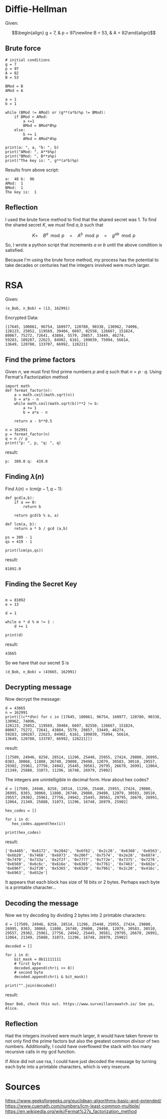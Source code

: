 Diffie-Hellman
==============
Given: 

$$\begin{align} g = 7, & p = 97\newline B = 53, & A = 82\end{align}$$

## Brute force 

```
# initial conditions
g = 7
p = 97
A = 82
B = 53

BMod = B
AMod = A

a = 1
b = 1

while (BMod != AMod) or (g**(a*b)%p != BMod): 
    if BMod > AMod: 
        a +=1
        BMod = BMod*B%p
    else: 
        b += 1
        AMod = AMod*A%p

print(a: ", a, "b: ", b)
print("AMod: ", A**b%p) 
print("BMod: ", B**a%p) 
print("The key is: ", g**(a*b)%p)
```
Results from above script: 
```
a:  48 b:  96
AMod:  1
BMod:  1
The key is:  1
```

## Reflection

I used the brute force method to find that the shared secret was 1. 
To find the shared secret $K$, we must find $a, b$ such that 

$$K =\quad B^a\mod p\quad =\quad A^b\mod p \quad=\quad g^{ab}\mod p$$

So, I wrote a python script that increments $a$ or $b$ until the above condition is satisfied.

Because I'm using the brute force method, my process has the potential to take decades or centuries had the integers involved were much larger. 

RSA
===
Given: 
```
(e_Bob, n_Bob) = (13, 162991)
```
Encrypted Data:
```
[17645, 100861, 96754, 160977, 120780, 90338, 130962, 74096,
128123, 25052, 119569, 39404, 6697, 82550, 126667, 151824,
80067, 75272, 72641, 43884, 5579, 29857, 33449, 46274,
59283, 109287, 22623, 84902, 6161, 109039, 75094, 56614,
13649, 120780, 133707, 66992, 128221]
```

## Find the prime factors

Given $n$, we must first find prime numbers $p$ and $q$ such that $n = p \cdot q$.
Using Fermat's Factorization method
```
import math
def fermat_factor(n):
    a = math.ceil(math.sqrt(n))
    b = a*a - n
    while math.ceil(math.sqrt(b))**2 != b: 
        a += 1
        b = a*a - n

    return a - b**0.5 

n = 162991
p = fermat_factor(n)
q = n // p 
print("p: ", p, "q: ", q)
```

result:
```
p:  389.0 q:  419.0
```

## Finding $\lambda(n)$

Find $\lambda(n) = lcm(p - 1, q - 1)$: 
```
def gcd(a,b): 
    if a == 0: 
        return b

    return gcd(b % a, a)

def lcm(a, b): 
    return a * b / gcd (a,b)

ps = 389 - 1
qs = 419 - 1 

print(lcm(ps,qs))
```

result:
```
81092.0
```

## Finding the Secret Key

```

m = 81092
e = 13

d = 1

while e * d % m != 1 :
    d += 1

print(d)
```

result:
```
43665
```

So we have that our secret S is 
```
(d_Bob, n_Bob) = (43665, 162991)
```

## Decrypting message

Now decrypt the message:
```
d = 43665
n = 162991
print([(c**d%n) for c in [17645, 100861, 96754, 160977, 120780, 90338, 130962, 74096,
128123, 25052, 119569, 39404, 6697, 82550, 126667, 151824,
80067, 75272, 72641, 43884, 5579, 29857, 33449, 46274,
59283, 109287, 22623, 84902, 6161, 109039, 75094, 56614,
13649, 120780, 133707, 66992, 128221]])
```
result: 
```
[17509, 24946, 8258, 28514, 11296, 25448, 25955, 27424, 29800, 26995, 8303, 30068, 11808, 26740, 29808, 29498, 12079, 30583, 30510, 29557, 29302, 25961, 27756, 24942, 25445, 30561, 29795, 26670, 26991, 12064, 21349, 25888, 31073, 11296, 16748, 26979, 25902]
```

The integers are unintelligible in decimal form. How about hex codes? 
```
d = [17509, 24946, 8258, 28514, 11296, 25448, 25955, 27424, 29800, 26995, 8303, 30068, 11808, 26740, 29808, 29498, 12079, 30583, 30510, 29557, 29302, 25961, 27756, 24942, 25445, 30561, 29795, 26670, 26991, 12064, 21349, 25888, 31073, 11296, 16748, 26979, 25902]

hex_codes = []

for i in d: 
   hex_codes.append(hex(i)) 

print(hex_codes)
```
result:
```
['0x4465', '0x6172', '0x2042', '0x6f62', '0x2c20', '0x6368', '0x6563', '0x6b20', '0x7468', '0x6973', '0x206f', '0x7574', '0x2e20', '0x6874', '0x7470', '0x733a', '0x2f2f', '0x7777', '0x772e', '0x7375', '0x7276', '0x6569', '0x6c6c', '0x616e', '0x6365', '0x7761', '0x7463', '0x682e', '0x696f', '0x2f20', '0x5365', '0x6520', '0x7961', '0x2c20', '0x416c', '0x6963', '0x652e']
```
It appears that each block has size of 16 bits or 2 bytes. Perhaps each byte is a printable character...


## Decoding the message

Now we try decoding by dividing 2 bytes into 2 printable characters: 
```
d = [17509, 24946, 8258, 28514, 11296, 25448, 25955, 27424, 29800, 26995, 8303, 30068, 11808, 26740, 29808, 29498, 12079, 30583, 30510, 29557, 29302, 25961, 27756, 24942, 25445, 30561, 29795, 26670, 26991, 12064, 21349, 25888, 31073, 11296, 16748, 26979, 25902]

decoded = []

for i in d: 
    bit_mask = 0b11111111
    # first byte 
    decoded.append(chr(i >> 8))
    # second byte
    decoded.append(chr(i & bit_mask)) 

print("".join(decoded))

```
result: 
```
Dear Bob, check this out. https://www.surveillancewatch.io/ See ya, Alice.
```

## Reflection
Had the integers involved were much larger, it would have taken forever to not only find the prime factors but also the greatest common divisor of two numbers. Additionally, I could have overflowed the stack with too many recursive calls in my gcd function.

If Alice did not use rsa, I could have just decoded the message by turning each byte into a printable characters, which is very insecure.

Sources
=======
https://www.geeksforgeeks.org/euclidean-algorithms-basic-and-extended/
https://www.cuemath.com/numbers/lcm-least-common-multiple/
https://en.wikipedia.org/wiki/Fermat%27s_factorization_method

